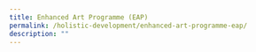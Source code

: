 ```yaml
---
title: Enhanced Art Programme (EAP)
permalink: /holistic-development/enhanced-art-programme-eap/
description: ""
---
```


